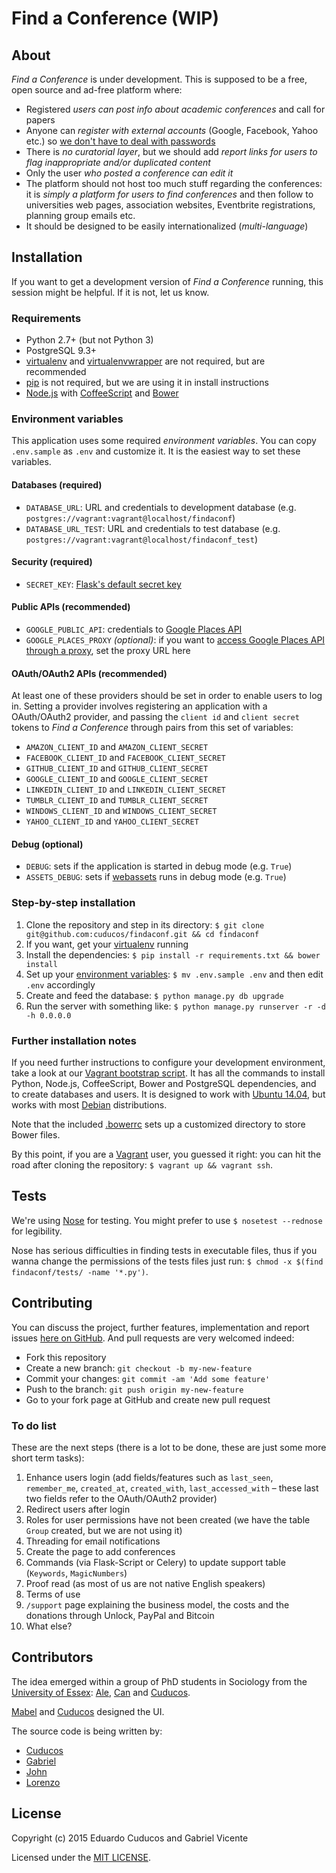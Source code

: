 # Find a Conference (WIP)

## About

_Find a Conference_ is under development. This is supposed to be a free, open source and ad-free platform where:

* Registered *users can post info about academic conferences* and call for papers
* Anyone can *register with external accounts* (Google, Facebook, Yahoo etc.) so [we don't have to deal with passwords](http://youtu.be/8ZtInClXe1Q)
* There is *no curatorial layer*, but we should add *report links for users to flag inappropriate and/or duplicated content*
* Only the user *who posted a conference can edit it* 
* The platform should not host too much stuff regarding the conferences: it is *simply a platform for users to find conferences* and then follow to universities web pages, association websites, Eventbrite registrations, planning group emails etc.
* It should be designed to be easily internationalized (*multi-language*)

## Installation

If you want to get a development version of *Find a Conference* running, this session might be helpful. If it is not, let us know.

### Requirements

* Python 2.7+ (but not Python 3)
* PostgreSQL 9.3+
* [virtualenv](https://virtualenv.pypa.io/) and [virtualenvwrapper](http://virtualenvwrapper.readthedocs.org/) are not required, but are recommended
* [pip](https://github.com/pypa/pip) is not required, but we are using it in install instructions
* [Node.js](http://nodejs.org/) with [CoffeeScript](http://coffeescript.org/) and [Bower](http://bower.io/)

### Environment variables

This application uses some required *environment variables*. You can copy `.env.sample` as `.env` and customize it. It is the easiest way to set these variables.

#### Databases (required)

* `DATABASE_URL`: URL and credentials to development database (e.g. `postgres://vagrant:vagrant@localhost/findaconf`)  
* `DATABASE_URL_TEST`: URL and credentials to test database (e.g. `postgres://vagrant:vagrant@localhost/findaconf_test`)  

#### Security (required)

* `SECRET_KEY`: [Flask's default secret key](http://flask.pocoo.org/docs/0.10/api/#flask.Flask.secret_key)

#### Public APIs (recommended)

* `GOOGLE_PUBLIC_API`: credentials to [Google Places API](https://developers.google.com/places/documentation/)
* `GOOGLE_PLACES_PROXY` *(optional)*: if you want to [access Google Places API through a proxy](contrib/google_places_proxy), set the proxy URL here

#### OAuth/OAuth2 APIs (recommended)

At least one of these providers should be set in order to enable users to log in. Setting a provider involves registering an application with a OAuth/OAuth2 provider, and passing the `client id` and `client secret` tokens to *Find a Conference* through pairs from this set of variables:

* `AMAZON_CLIENT_ID` and `AMAZON_CLIENT_SECRET`
* `FACEBOOK_CLIENT_ID` and `FACEBOOK_CLIENT_SECRET`
* `GITHUB_CLIENT_ID` and `GITHUB_CLIENT_SECRET`
* `GOOGLE_CLIENT_ID` and `GOOGLE_CLIENT_SECRET`
* `LINKEDIN_CLIENT_ID` and `LINKEDIN_CLIENT_SECRET`
* `TUMBLR_CLIENT_ID` and `TUMBLR_CLIENT_SECRET`
* `WINDOWS_CLIENT_ID` and `WINDOWS_CLIENT_SECRET`
* `YAHOO_CLIENT_ID` and `YAHOO_CLIENT_SECRET`

#### Debug (optional)

* `DEBUG`: sets if the application is started in debug mode (e.g. `True`)
* `ASSETS_DEBUG`: sets if [webassets](http://webassets.readthedocs.org/en/latest/environment.html?highlight=debug#webassets.env.Environment.debug) runs in debug mode (e.g. `True`)

### Step-by-step installation

1. Clone the repository and step in its directory: `$ git clone git@github.com:cuducos/findaconf.git && cd findaconf`
1. If you want, get your [virtualenv](https://pypi.python.org/pypi/virtualenv) running
1. Install the dependencies: `$ pip install -r requirements.txt && bower install` 
1. Set up your [environment variables](#environment-variables): `$ mv .env.sample .env` and then edit `.env` accordingly
1. Create and feed the database: `$ python manage.py db upgrade`
1. Run the server with something like: `$ python manage.py runserver -r -d -h 0.0.0.0`

### Further installation notes

If you need further instructions to configure your development environment, take a look at our [Vagrant bootstrap script](/Vagrant.sh). It has all the commands to install Python, Node.js, CoffeeScript, Bower and PostgreSQL dependencies, and to create databases and users. It is designed to work with [Ubuntu 14.04](http://releases.ubuntu.com/trusty/), but works with most [Debian](http://debian.org) distributions.

Note that the included [.bowerrc](/.bowerrc) sets up a customized directory to store Bower files.

By this point, if you are a [Vagrant](https://www.vagrantup.com/) user, you guessed it right: you can hit the road after cloning the repository: `$ vagrant up && vagrant ssh`.

## Tests

We're using [Nose](https://nose.readthedocs.org) for testing. You might prefer to use `$ nosetest --rednose` for legibility. 

Nose has serious difficulties in finding tests in executable files, thus if you wanna change the permissions of the tests files just run: `$ chmod -x $(find findaconf/tests/ -name '*.py')`.

## Contributing

You can discuss the project, further features, implementation and report issues [here on GitHub](https://github.com/cuducos/findaconf/issues). And pull requests are very welcomed indeed:

* Fork this repository
* Create a new branch: `git checkout -b my-new-feature`
* Commit your changes: `git commit -am 'Add some feature'`
* Push to the branch: `git push origin my-new-feature`
* Go to your fork page at GitHub and create new pull request

### To do list

These are the next steps (there is a lot to be done, these are just some more short term tasks):

1. Enhance users login (add fields/features such as `last_seen`, `remember_me`, `created_at`, `created_with`, `last_accessed_with` – these last two fields refer to the OAuth/OAuth2 provider)
1. Redirect users after login
1. Roles for user permissions have not been created (we have the table `Group` created, but we are not using it)
1. Threading for email notifications
1. Create the page to add conferences
1. Commands (via Flask-Script or Celery) to update support table (`Keywords`, `MagicNumbers`)
1. Proof read (as most of us are not native English speakers)
1. Terms of use
1. `/support` page explaining the business model, the costs and the  donations through Unlock, PayPal and Bitcoin
1. What else?

## Contributors

The idea emerged within a group of PhD students in Sociology from the [University of Essex](http://essex.ac.uk): [Ale](http://www.essex.ac.uk/sociology/staff/profile.aspx?ID=3787), [Can](http://www.essex.ac.uk/sociology/staff/profile.aspx?ID=3471) and [Cuducos](http://cuducos.me).

[Mabel](http://about.me/mabel_lazzarin) and [Cuducos](http://cuducos.me) designed the UI. 

The source code is being written by:
* [Cuducos](http://cuducos.me)
* [Gabriel](http://about.me/gabrielvicente)
* [John](http://github.com/jbaham2)
* [Lorenzo](http://github.com/lorenzo-pasa)

## License

Copyright (c) 2015 Eduardo Cuducos and Gabriel Vicente

Licensed under the [MIT LICENSE](LICENSE).
